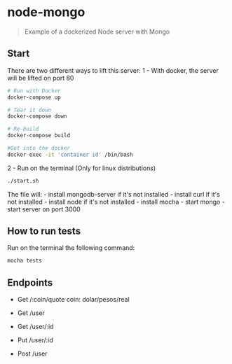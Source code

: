 # node-mongo

> Example of a dockerized Node server with Mongo

## Start

There are two different ways to lift this server:
1 - With docker, the server will be lifted on port 80
```bash
# Run with Docker
docker-compose up

# Tear it down
docker-compose down

# Re-build
docker-compose build

#Get into the docker
docker exec -it 'container id' /bin/bash
```

2 - Run on the terminal (Only for linux distributions)
```bash
./start.sh
```
The file will:
    - install mongodb-server if it's not installed
    - install curl if it's not installed
    - install node if it's not installed
    - install mocha 
    - start mongo
    - start server on port 3000

## How to run tests

Run on the terminal the following command:
```bash
mocha tests
``` 

## Endpoints

- Get /:coin/quote
    coin: dolar/pesos/real

- Get /user

- Get /user/:id

- Put /user/:id

- Post /user

